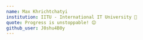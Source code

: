 ```yaml
---
name: Max Khrichtchatyi
institution: IITU - International IT University 🚩
quote: Progress is unstoppable! 😌
github_user: J0shu4B0y
---
```


